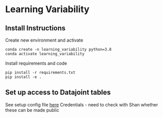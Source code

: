 # Learning Variability
## Install Instructions

Create new environment and activate
```
conda create -n learning_variability python=3.8
conda activate learning_variability
```

Install requirements and code
```
pip install -r requirements.txt
pip install -e .
```

## Set up access to Datajoint tables
See setup config file [here](https://github.com/int-brain-lab/IBL-pipeline-light#install-package-and-set-up-the-configuration)
Credentials - need to check with Shan whether these can be made public